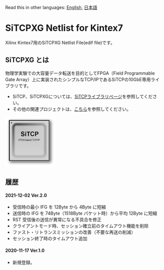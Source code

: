 Read this in other languages: [English](README.md), [日本語](README.ja.md)

# SiTCPXG Netlist for Kintex7

Xilinx Kintex7用のSiTCPXG Netlist File(edif file)です。


## SiTCPXG とは

物理学実験での大容量データ転送を目的としてFPGA（Field Programmable Gate Array）上に実装されたシンプルなTCP/IPであるSiTCPの10GbE専用ライブラリです。

* SiTCP、SiTCPXGについては、[SiTCPライブラリページ](https://www.bbtech.co.jp/products/sitcp-library/)を参照してください。
* その他の関連プロジェクトは、[こちら](https://github.com/BeeBeansTechnologies)を参照してください。

![SiTCP](sitcp.png)


## 履歴

#### 2021-12-02 Ver.2.0

* 受信時の最小 IFG を 12Byte から 4Byte に短縮
* 送信時の IFG を 74Byte（1518Byte パケット時）から平均 12Byte に短縮
* RST 受信後の送信が異常になる不具合を修正
* クライアントモード時、セッション確立前のタイムアウト機能を削除
* ファスト・リトランスミッションの改善（不要な再送の削減）
* セッション終了時のタイムアウト追加

#### 2020-11-17 Ver.1.0

* 新規登録。

